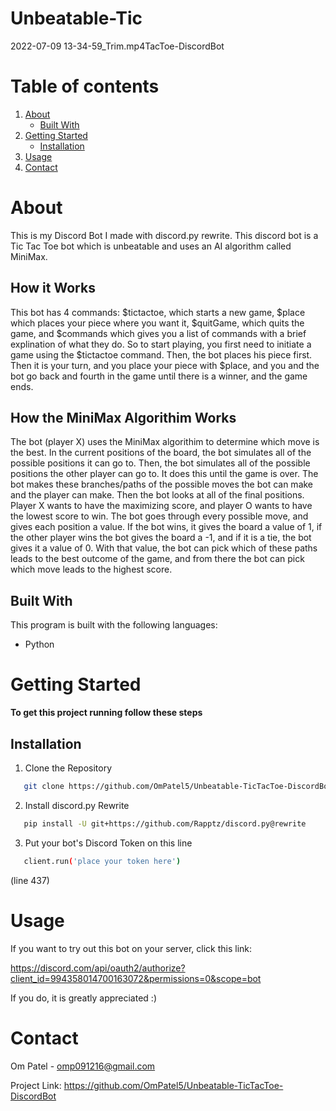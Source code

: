 # Unbeatable-Tic

2022-07-09 13-34-59_Trim.mp4TacToe-DiscordBot 

# Table of contents
1. [About](#about)
    * [Built With](#builtwith)
2. [Getting Started](#gettingstarted)
    * [Installation](#installation) 
3. [Usage](#usage)
4. [Contact](#contact)

# About <a name="about"></a>
This is my Discord Bot I made with discord.py rewrite. This discord bot is a Tic Tac Toe bot which is unbeatable and uses an AI algorithm called MiniMax.

## How it Works
This bot has 4 commands: $tictactoe, which starts a new game, $place which places your piece where you want it, $quitGame, which quits the game, and $commands which gives you a list of commands with a brief explination of what they do. So to start playing, you first need to initiate a game using the $tictactoe command. Then, the bot places his piece first. Then it is your turn, and you place your piece with $place, and you and the bot go back and fourth in the game until there is a winner, and the game ends. 

## How the MiniMax Algorithim Works
The bot (player X) uses the MiniMax algorithim to determine which move is the best. In the current positions of the board, the bot simulates all of the possible positions it can go to. Then, the bot simulates all of the possible positions the other player can go to. It does this until the game is over. The bot makes these branches/paths of the possible moves the bot can make and the player can make. Then the bot looks at all of the final positions. Player X wants to have the maximizing score, and player O wants to have the lowest score to win. The bot goes through every possible move, and gives each position a value. If the bot wins, it gives the board a value of 1, if the other player wins the bot gives the board a -1, and if it is a tie, the bot gives it a value of 0. With that value, the bot can pick which of these paths leads to the best outcome of the game, and from there the bot can pick which move leads to the highest score.

## Built With <a name="builtwith"></a>
This program is built with the following languages:
* Python

# Getting Started <a name="gettingstarted"></a>
**To get this project running follow these steps**

## Installation <a name="installation"></a>
1. Clone the Repository
```sh
   git clone https://github.com/OmPatel5/Unbeatable-TicTacToe-DiscordBot.git
   ```
2. Install discord.py Rewrite
```sh
   pip install -U git+https://github.com/Rapptz/discord.py@rewrite
   ```
3. Put your bot's Discord Token on this line
```sh
   client.run('place your token here')
   ```
   (line 437)

# Usage <a name="usage"></a>
If you want to try out this bot on your server, click this link:

https://discord.com/api/oauth2/authorize?client_id=994358014700163072&permissions=0&scope=bot

If you do, it is greatly appreciated :)

# Contact <a name="contact"></a>
Om Patel - omp091216@gmail.com

Project Link: https://github.com/OmPatel5/Unbeatable-TicTacToe-DiscordBot
